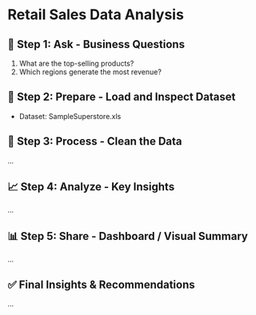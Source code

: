 # Retail Sales Data Analysis

## 🧠 Step 1: Ask - Business Questions
1. What are the top-selling products?
2. Which regions generate the most revenue?


## 📂 Step 2: Prepare - Load and Inspect Dataset
* Dataset: SampleSuperstore.xls


## 🧼 Step 3: Process - Clean the Data
...

## 📈 Step 4: Analyze - Key Insights
...

## 📊 Step 5: Share - Dashboard / Visual Summary
...

## ✅ Final Insights & Recommendations
...

